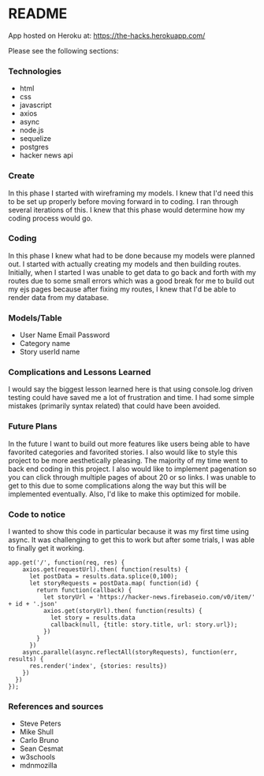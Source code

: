 # README

App hosted on Heroku at: https://the-hacks.herokuapp.com/

Please see the following sections:

### Technologies

- html
- css
- javascript
- axios
- async
- node.js
- sequelize
- postgres
- hacker news api


### Create

In this phase I started with wireframing my models. I knew that I'd need this to be set up properly before moving forward in to coding. I ran through several iterations of this. I knew that this phase would determine how my coding process would go.

### Coding

In this phase I knew what had to be done because my models were planned out. I started with actually creating my models and then building routes. Initially, when I started I was unable to get data to go back and forth with my routes due to some small errors which was a good break for me to build out my ejs pages because after fixing my routes, I knew that I'd be able to render data from my database.

### Models/Table

- User
Name
Email
Password
- Category
name
- Story
userId
name

### Complications and Lessons Learned

I would say the biggest lesson learned here is that using console.log driven testing could have saved me a lot of frustration and time. I had some simple mistakes (primarily syntax related) that could have been avoided.

### Future Plans

In the future I want to build out more features like users being able to have favorited categories and favorited stories. I also would like to style this project to be more aesthetically pleasing. The majority of my time went to back end coding in this project. I also would like to implement pagenation so you can click through multiple pages of about 20 or so links. I was unable to get to this due to some complications along the way but this will be implemented eventually. Also, I'd like to make this optimized for mobile.

### Code to notice

I wanted to show this code in particular because it was my first time using async. It was challenging to get this to work but after some trials, I was able to finally get it working.

``` 
app.get('/', function(req, res) {
    axios.get(requestUrl).then( function(results) {
      let postData = results.data.splice(0,100);
      let storyRequests = postData.map( function(id) {
        return function(callback) {
          let storyUrl = 'https://hacker-news.firebaseio.com/v0/item/' + id + '.json'
          axios.get(storyUrl).then( function(results) {
            let story = results.data
            callback(null, {title: story.title, url: story.url});
          })
        }
      })
    async.parallel(async.reflectAll(storyRequests), function(err, results) {
      res.render('index', {stories: results})
    })
  })
}); 
```

### References and sources

- Steve Peters
- Mike Shull
- Carlo Bruno
- Sean Cesmat
- w3schools
- mdnmozilla

